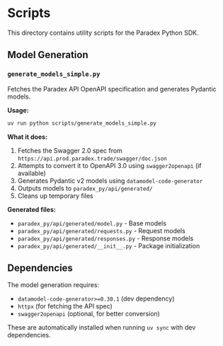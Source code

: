 # Scripts

This directory contains utility scripts for the Paradex Python SDK.

## Model Generation

### `generate_models_simple.py`

Fetches the Paradex API OpenAPI specification and generates Pydantic models.

**Usage:**

```bash
uv run python scripts/generate_models_simple.py
```

**What it does:**

1. Fetches the Swagger 2.0 spec from `https://api.prod.paradex.trade/swagger/doc.json`
2. Attempts to convert it to OpenAPI 3.0 using `swagger2openapi` (if available)
3. Generates Pydantic v2 models using `datamodel-code-generator`
4. Outputs models to `paradex_py/api/generated/`
5. Cleans up temporary files

**Generated files:**

- `paradex_py/api/generated/model.py` - Base models
- `paradex_py/api/generated/requests.py` - Request models
- `paradex_py/api/generated/responses.py` - Response models
- `paradex_py/api/generated/__init__.py` - Package initialization

## Dependencies

The model generation requires:

- `datamodel-code-generator>=0.30.1` (dev dependency)
- `httpx` (for fetching the API spec)
- `swagger2openapi` (optional, for better conversion)

These are automatically installed when running `uv sync` with dev dependencies.

